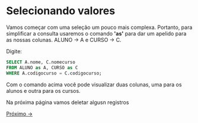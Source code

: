 # Selecionando valores

Vamos começar com uma seleção um pouco mais complexa. Portanto, para simplificar a consulta usaremos o comando **'as'** para dar um apelido para as nossas colunas. ALUNO -> A e CURSO -> C.

Digite:

```SQL
SELECT A.nome, C.nomecurso
FROM ALUNO as A, CURSO as C
WHERE A.codigocurso = C.codigocurso;
```
Com o comando acima você pode visualizar duas colunas, uma para os alunos e outra para os cursos.

Na próxima página vamos deletar algusn registros

<a href="./04-AlterandoValores.md">Próximo -></a>